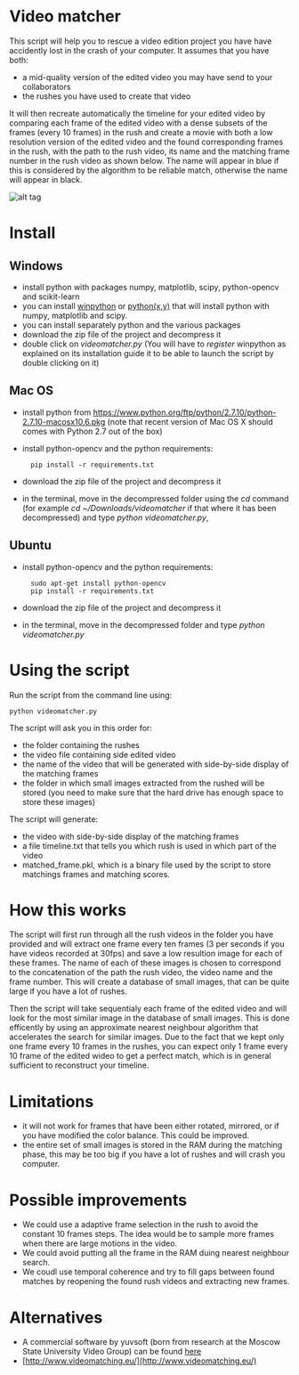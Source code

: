 # Video matcher

This script will help you to rescue a video edition project you have have accidently lost in the crash of your computer.
It assumes that you have both:

- a mid-quality version of the edited video you may have send to your collaborators
- the rushes you have used to create that video

It will then recreate automatically the timeline for your edited video by comparing each frame of the edited video with a dense subsets of the frames (every 10 frames) in the rush and create a movie with both a low resolution version of the edited video and the found corresponding frames in the rush, with the path to the rush video, its name and the matching frame number in the rush video as shown below. The name will appear in blue if this is considered by the algorithm to be reliable match, otherwise the name will appear in black.

![alt tag](https://raw.github.com/martinGithub/videomatcher/master/example.png)

# Install

## Windows

* install python with packages numpy, matplotlib, scipy, python-opencv and scikit-learn
 * you can install [winpython](http://winpython.github.io/) or [python(x,y)](http://python-xy.github.io/) that will install python with numpy, matplotlib and scipy.  
 * you can install separately python and the various packages
* download the zip file of the project and decompress it 
* double click on *videomatcher.py* (You will have to *register* winpython as explained on its installation guide it to be able to launch the script by double clicking on it)

## Mac OS

* install python from https://www.python.org/ftp/python/2.7.10/python-2.7.10-macosx10.6.pkg (note that recent version of Mac OS X should comes with Python 2.7 out of the box)
* install python-opencv and the python requirements:

        pip install -r requirements.txt

* download the zip file of the project and decompress it 
* in the terminal, move in the decompressed folder using the *cd* command (for example *cd ~/Downloads/videomatcher* if that where it has been decompressed) and type *python videomatcher.py*,

## Ubuntu

* install python-opencv and the python requirements:

        sudo apt-get install python-opencv
        pip install -r requirements.txt

* download the zip file of the project and decompress it 
* in the terminal, move in the decompressed folder and type *python videomatcher.py*

# Using the script

Run the script from the command line using:
    
    python videomatcher.py

The script will ask you in this order for:
- the folder containing the rushes
- the video file containing side edited video
- the name of the video that will be generated with side-by-side display of the matching frames
- the folder in which small images extracted from the rushed will be stored (you need to make sure that the hard drive has enough space to store these images)

The script will generate:
- the video with side-by-side display of the matching frames
- a file timeline.txt that tells you which rush is used in which part of the video
- matched_frame.pkl, which is a binary file used by the script to store matchings frames and matching scores.

# How this works

The script will first run through all the rush videos in the folder you have provided and will extract one frame every ten frames (3 per seconds if you have videos recorded at 30fps) and save a low resultion image for each of these frames. The name of each of these images is chosen to correspond to the concatenation of the path the rush video, the video name and the frame number. This will create a database of small images, that can be quite large if you have a lot of rushes.

Then the script will take sequentialy each frame of the edited video and will look for the most similar image in the database of small images. This is done efficently by using an approximate nearest neighbour algorithm that accelerates the search for similar images. 
Due to the fact that we kept only one frame every 10 frames in the rushes, you can expect only 1 frame every 10 frame of the edited wideo to get a perfect match, which is in general sufficient to reconstruct your timeline.

# Limitations

* it will not work for frames that have been either rotated, mirrored, or if you have modified the color balance.
This could be improved.
* the entire set of small images is stored in the RAM during the matching phase, this may be too big if you have a lot of rushes and will crash you computer.

# Possible improvements

* We could use a adaptive frame selection in the rush to avoid the constant 10 frames steps. The idea would be to sample more frames when there are large motions in the video.
* We could avoid putting all the frame in the RAM duing nearest neighbour search.
* We coudl use temporal coherence and try to fill gaps between found matches by reopening the found rush videos and extracting new frames.


# Alternatives

* A commercial software by yuvsoft (born from research at the Moscow State University Video Group) can be found [here](http://www.yuvsoft.com/2d-technologies/video-matching/)
* [http://www.videomatching.eu/](http://www.videomatching.eu/)
